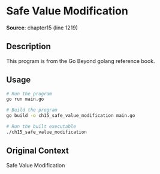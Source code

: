 # Safe Value Modification

**Source**: chapter15 (line 1219)

## Description

This program is from the Go Beyond golang reference book.

## Usage

```bash
# Run the program
go run main.go

# Build the program
go build -o ch15_safe_value_modification main.go

# Run the built executable
./ch15_safe_value_modification
```

## Original Context

Safe Value Modification
